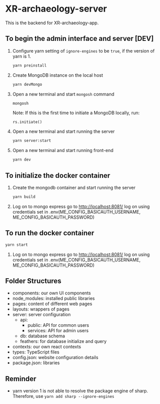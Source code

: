 # XR-archaeology-server

This is the backend for XR-archaeology-app.

## To begin the admin interface and server [DEV]

1. Configure yarn setting of `ignore-engines` to be `true`, if the version of yarn is 1.

    ``` bash
    yarn preinstall
    ```

2. Create MongoDB instance on the local host

    ```bash
    yarn devMongo
    ```

3. Open a new terminal and start `mongosh` command

    ```bash
    mongosh
    ```
  
    Note: If this is the first time to initiate a MongoDB locally, run:

      ```mongosh
      rs.initiate()
      ```

4. Open a new terminal and start running the server

    ```bash
    yarn server:start
    ```

5. Open a new terminal and start running front-end

    ```bash
    yarn dev
    ```

## To initialize the docker container

1. Create the mongodb container and start running the server

    ``` bash
    yarn build
    ```

2. Log on to mongo express
   go to <http://localhost:8081/>
   log on using credentials set in .env(ME_CONFIG_BASICAUTH_USERNAME, ME_CONFIG_BASICAUTH_PASSWORD)

## To run the docker container

``` bash
yarn start
```

1. Log on to mongo express
   go to <http://localhost:8081/>
   log on using credentials set in .env(ME_CONFIG_BASICAUTH_USERNAME, ME_CONFIG_BASICAUTH_PASSWORD)

## Folder Structures

+ components: our own UI components
+ node_modules: installed public libraries
+ pages: content of different web pages
+ layouts: wrappers of pages
+ server: server configuration
  + api:
    + public: API for common users
    + services: API for admin users
  + db: database schema
  + feathers: for database initialize and query
+ contexts: our own react contexts
+ types: TypeScript files
+ config.json: website configuration details
+ package.json: libraries

## Reminder

+ yarn version 1 is not able to resolve the package engine of sharp. Therefore, use `yarn add sharp --ignore-engines`
